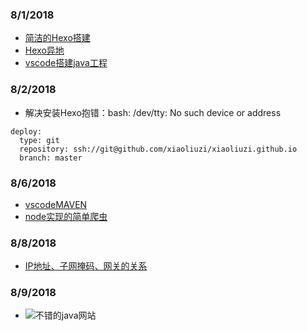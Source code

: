### 8/1/2018
- [简洁的Hexo搭建](https://thief.one/2017/03/03/Hexo%E6%90%AD%E5%BB%BA%E5%8D%9A%E5%AE%A2%E6%95%99%E7%A8%8B/)
- [Hexo异地](https://blog.csdn.net/zwx2445205419/article/details/66970640)
- [vscode搭建java工程](https://www.codercto.com/a/12779.html)
### 8/2/2018
- 解决安装Hexo抱错：bash: /dev/tty: No such device or address
```
deploy:
  type: git
  repository: ssh://git@github.com/xiaoliuzi/xiaoliuzi.github.io
  branch: master
```
### 8/6/2018 
- [vscodeMAVEN](https://blog.csdn.net/qq_26026975/article/details/79487054)
- [node实现的简单爬虫](https://blog.csdn.net/lzh5997/article/details/80531268)
### 8/8/2018
- [IP地址、子网掩码、网关的关系](http://blog.51cto.com/zhoutao/93629)
### 8/9/2018
- ![不错的java网站](https://beginnersbook.com/java-tutorial-for-beginners-with-examples/)


